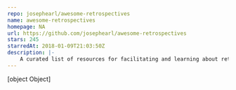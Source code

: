 ```yaml
---
repo: josephearl/awesome-retrospectives
name: awesome-retrospectives
homepage: NA
url: https://github.com/josephearl/awesome-retrospectives
stars: 245
starredAt: 2018-01-09T21:03:50Z
description: |-
    A curated list of resources for facilitating and learning about retrospectives
---
```


[object Object]
